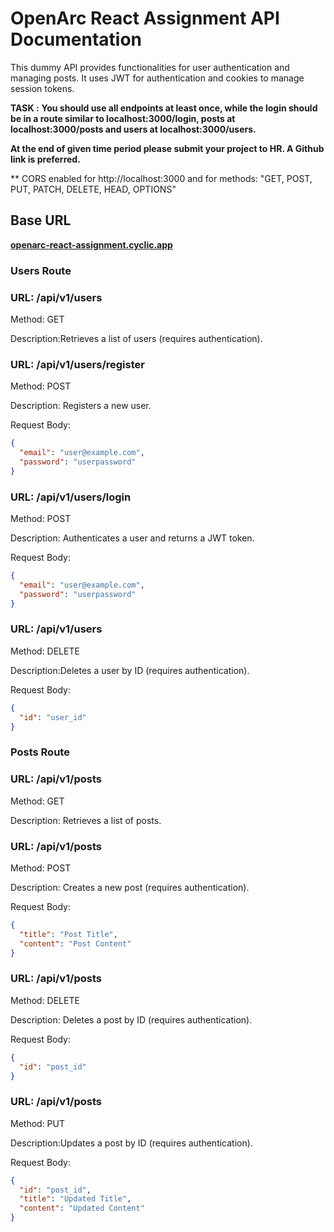 
# OpenArc React Assignment API Documentation

This dummy API provides functionalities for user authentication and managing posts. It uses JWT for authentication and cookies to manage session tokens.

**TASK :**
**You should use all endpoints at least once, while the login should be in a route similar to localhost:3000/login, posts at localhost:3000/posts and users at localhost:3000/users.**

**At the end of given time period please submit your project to HR. A Github link is preferred.**


** CORS enabled for http://localhost:3000 and for methods: "GET, POST, PUT, PATCH, DELETE, HEAD, OPTIONS"
## Base URL

[**openarc-react-assignment.cyclic.app**](https://openarc-react-assignment.cyclic.app)




### **Users Route**

### URL: /api/v1/users

Method: GET

Description:Retrieves a list of users (requires authentication).


### URL: /api/v1/users/register

Method: POST

Description: Registers a new user.

Request Body:

```json
{
  "email": "user@example.com",
  "password": "userpassword"
}

```

### URL: /api/v1/users/login

Method: POST

Description: Authenticates a user and returns a JWT token.

Request Body:

```json
{
  "email": "user@example.com",
  "password": "userpassword"
}

```

### URL: /api/v1/users

Method: DELETE

Description:Deletes a user by ID (requires authentication).

Request Body:

```json
{
  "id": "user_id"
}


```

### **Posts Route**


### URL: /api/v1/posts
Method: GET

Description: Retrieves a list of posts.

### URL: /api/v1/posts
Method: POST

Description: Creates a new post (requires authentication).

Request Body:
```json
{
  "title": "Post Title",
  "content": "Post Content"
}

```

### URL: /api/v1/posts
Method: DELETE

Description: Deletes a post by ID (requires authentication).

Request Body:
```json
{
  "id": "post_id"
}
```

### URL: /api/v1/posts
Method: PUT

Description:Updates a post by ID (requires authentication).

Request Body:
```json
{
  "id": "post_id",
  "title": "Updated Title",
  "content": "Updated Content"
}

```